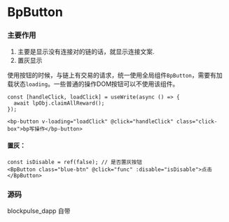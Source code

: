 # BpButton

### 主要作用
1. 主要是显示没有连接对的链的话，就显示连接文案.
2. 置灰显示

使用按钮的时候，与链上有交易的请求，统一使用全局组件```BpButton```，需要有加载状态```loading```。一些普通的操作DOM按钮可以不使用该组件。

```vue
const [handleClick, loadClick] = useWrite(async () => {
  await lpObj.claimAllReward();
});

<bp-button v-loading="loadClick" @click="handleClick" class="click-box">bp写操作</bp-button>
```
#### 置灰：
```vue
const isDisable = ref(false); // 是否置灰按钮
<BpButton class="blue-btn" @click="func" :disable="isDisable">点击</BpButton>
```

### 源码

blockpulse_dapp 自带


